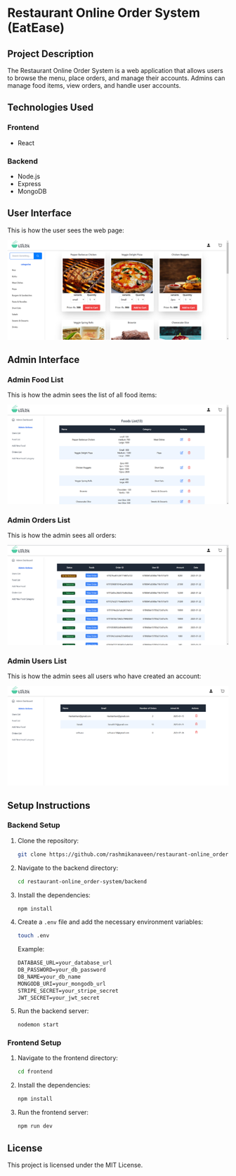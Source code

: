 # Restaurant Online Order System (EatEase)

## Project Description

The Restaurant Online Order System is a web application that allows users to browse the menu, place orders, and manage their accounts. Admins can manage food items, view orders, and handle user accounts.

## Technologies Used

### Frontend
- React

### Backend
- Node.js
- Express
- MongoDB

## User Interface

This is how the user sees the web page:

![User Interface](images/userInterface.png)

## Admin Interface

### Admin Food List

This is how the admin sees the list of all food items:

![Admin Food List](images/adminFoodList.png)

### Admin Orders List

This is how the admin sees all orders:

![Admin Orders List](images/adminOrderList.png)

### Admin Users List

This is how the admin sees all users who have created an account:

![Admin Users List](images/adminUsersListpage.png)

## Setup Instructions

### Backend Setup

1. Clone the repository:
    ```sh
    git clone https://github.com/rashmikanaveen/restaurant-online_order-system.git
    ```
2. Navigate to the backend directory:
    ```sh
    cd restaurant-online_order-system/backend
    ```
3. Install the dependencies:
    ```sh
    npm install
    ```
4. Create a `.env` file and add the necessary environment variables:
    ```sh
    touch .env
    ```
    Example:
    ```env
    DATABASE_URL=your_database_url
    DB_PASSWORD=your_db_password
    DB_NAME=your_db_name
    MONGODB_URI=your_mongodb_url
    STRIPE_SECRET=your_stripe_secret
    JWT_SECRET=your_jwt_secret
    ```
5. Run the backend server:
    ```sh
    nodemon start
    ```

### Frontend Setup

1. Navigate to the frontend directory:
    ```sh
    cd frontend
    ```
2. Install the dependencies:
    ```sh
    npm install
    ```
3. Run the frontend server:
    ```sh
    npm run dev
    ```

## License

This project is licensed under the MIT License.
